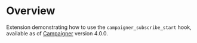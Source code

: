 # Overview #
Extension demonstrating how to use the `campaigner_subscribe_start` hook, available as of [Campaigner][campaigner] version 4.0.0.

[campaigner]:http://experienceinternet.co.uk/software/campaigner/ "Visit the Campaigner home page."
